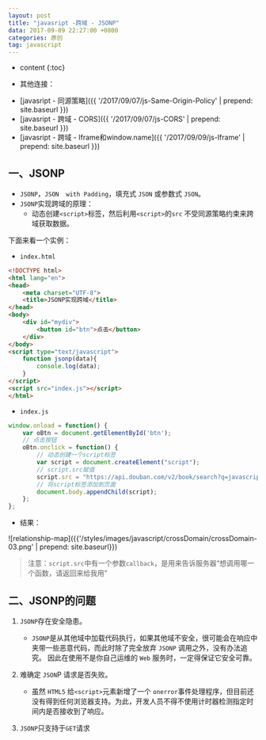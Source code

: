 ```yaml
---
layout: post
title: "javasript -跨域 - JSONP"
data: 2017-09-09 22:27:00 +0800
categories: 原创
tag: javascript
---
```

* content
{:toc}

* 其他连接：

+ [javasript - 同源策略]({{ '/2017/09/07/js-Same-Origin-Policy' | prepend: site.baseurl }})
+ [javasript - 跨域 - CORS]({{ '/2017/09/07/js-CORS' | prepend: site.baseurl }})
+ [javasript - 跨域 - Iframe和window.name]({{ '/2017/09/09/js-Iframe' | prepend: site.baseurl }})

<!-- more -->

## 一、JSONP

* `JSONP`，`JSON  with Padding`，填充式 `JSON` 或参数式 `JSON`。
* `JSONP`实现跨域的原理：
    * 动态创建`<script>`标签，然后利用`<script>`的`src` 不受同源策略约束来跨域获取数据。
    
下面来看一个实例：

* `index.html`

```html
<!DOCTYPE html>
<html lang="en">
<head>
    <meta charset="UTF-8">
    <title>JSONP实现跨域</title>
</head>
<body>
    <div id="mydiv">
        <button id="btn">点击</button>
    </div>
</body>
<script type="text/javascript">
    function jsonp(data){
        console.log(data);
    }
</script>
<script src="index.js"></script>
</html>
```

* `index.js`

```js
window.onload = function() {
    var oBtn = document.getElementById('btn');
    // 点击按钮
    oBtn.onclick = function() {     
        // 动态创建一个script标签
        var script = document.createElement("script");
        // script.src赋值
        script.src = "https://api.douban.com/v2/book/search?q=javascript&count=1&callback=handleResponse";
        // 将script标签添加到页面
        document.body.appendChild(script); 
    };
};
```
  
* 结果：

![relationship-map]({{'/styles/images/javascript/crossDomain/crossDomain-03.png' | prepend: site.baseurl}})

> 注意：`script.src`中有一个参数`callback`，是用来告诉服务器“想调用哪一个函数，请返回来给我用”

## 二、JSONP的问题

1. `JSONP`存在安全隐患。
    * `JSONP`是从其他域中加载代码执行，如果其他域不安全，很可能会在响应中夹带一些恶意代码，而此时除了完全放弃 `JSONP` 调用之外，没有办法追究。
    因此在使用不是你自己运维的 `Web` 服务时，一定得保证它安全可靠。

2. 难确定 `JSON`P 请求是否失败。
    * 虽然 `HTML5` 给`<script>`元素新增了一个 `onerror`事件处理程序，但目前还没有得到任何浏览器支持。为此，开发人员不得不使用计时器检测指定时间内是否接收到了响应。

3. `JSONP`只支持于`GET`请求
